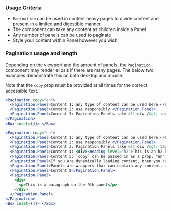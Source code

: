 ### Usage Criteria

- `Pagination` can be used in content heavy pages to divide content and present in a limited and digestible manner
- The component can take any content as children inside a Panel
- Any number of panels can be used to paginate
- Style your content within Panel however you wish

### Pagination usage and length

Depending on the viewport and the amount of panels, the `Pagination` component may render elipsis if there are many pages. The below two examples demonstrate this on both desktop and mobile.

Note that the `copy` prop must be provided at all times for the correct accessible text.

```jsx
<Pagination copy="en">
  <Pagination.Panel>Content 1: any type of content can be used here.</Pagination.Panel>
  <Pagination.Panel>Content 2: use responsibly.</Pagination.Panel>
  <Pagination.Panel>Content 3: Pagination Panels take &lt;div /&gt; tags, image tags, heading tags and so on.</Pagination.Panel>
</Pagination>
<Box inset={4}> </Box>
```

```jsx
<Pagination copy="en">
  <Pagination.Panel>Content 1: any type of content can be used here.</Pagination.Panel>
  <Pagination.Panel>Content 2: use responsibly.</Pagination.Panel>
  <Pagination.Panel>Content 3: Pagination Panels take &lt;div /&gt; tags, image tags, heading tags and so on.</Pagination.Panel>
  <Pagination.Panel>Content 4: <div><Heading level="h2">This is an h2 heading</Heading></div></Pagination.Panel>
  <Pagination.Panel>Content 5: `copy` can be passed in as a prop, "en" is the default, "fr" is the other option.</Pagination.Panel>
  <Pagination.Panel>If you are dynamically loading content, then you can use a Panel as a placeholder and then load the content once it fetches, inside the Panel.</Pagination.Panel>
  <Pagination.Panel>Panels are wrappers that can contain any content, and have no pre-built UI</Pagination.Panel>
  <Pagination.Panel>Content 8</Pagination.Panel>
  <Pagination.Panel>
    <div>
      <p>This is a paragraph on the 9th panel</p>
    </div>
  </Pagination.Panel>
</Pagination>
<Box inset={4}> </Box>
```

